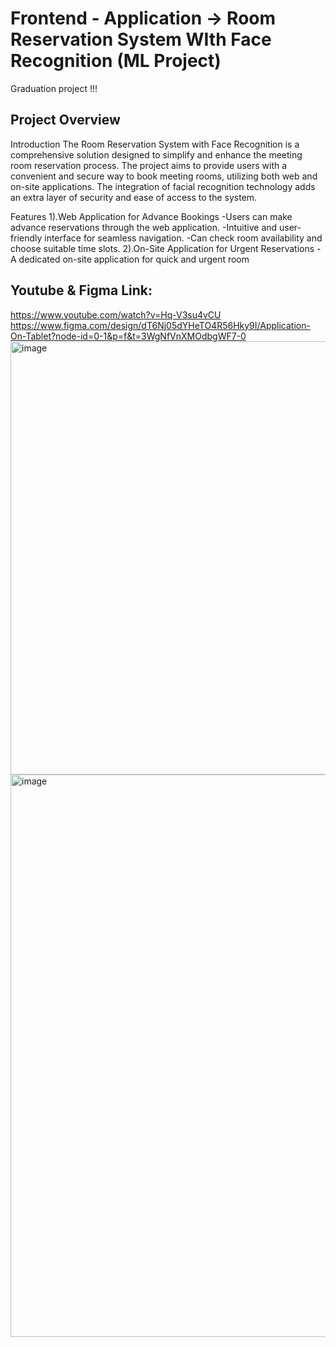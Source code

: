 # Frontend - Application -> Room Reservation System WIth Face Recognition (ML Project)      
Graduation project !!!
## Project Overview
Introduction
The Room Reservation System with Face Recognition is a comprehensive solution designed to simplify and enhance the meeting room reservation process. The project aims to provide users with a convenient and secure way to book meeting rooms, utilizing both web and on-site applications. The integration of facial recognition technology adds an extra layer of security and ease of access to the system.

Features
1).Web Application for Advance Bookings
    -Users can make advance reservations through the web application.
    -Intuitive and user-friendly interface for seamless navigation.
    -Can check room availability and choose suitable time slots.
2).On-Site Application for Urgent Reservations
    -A dedicated on-site application for quick and urgent room
## Youtube & Figma Link:
https://www.youtube.com/watch?v=Hq-V3su4vCU<br/>
https://www.figma.com/design/dT6Nj05dYHeTO4R56Hky9I/Application-On-Tablet?node-id=0-1&p=f&t=3WgNfVnXMOdbgWF7-0
<img width="1291" height="693" alt="image" src="https://github.com/user-attachments/assets/0c0182a6-0cc9-4987-bfdd-329a95129544" />
<img width="701" height="900" alt="image" src="https://github.com/user-attachments/assets/bc16bfe8-ff87-4864-b646-b8a395a68abf" />


